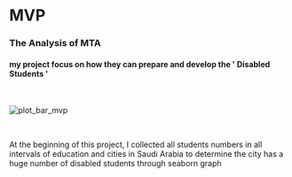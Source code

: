 <h1> MVP </h1>

<h3> The Analysis of MTA </h3>
<h4> my project focus on how they can prepare and develop the ' Disabled Students '</h4>

<br>

![plot_bar_mvp](https://user-images.githubusercontent.com/88141348/142276370-a71583de-b87e-49c0-9668-f90d5a212b4a.png)

<br>

<p> At the beginning of this project, I collected all students numbers in all intervals of education and cities in Saudi Arabia 
to determine the city has a huge number of disabled students through seaborn graph  <p>
